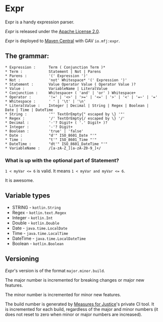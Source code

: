 # Expr

Expr is a handy expression parser.

_Expr_ is released under the [Apache License 2.0](https://www.apache.org/licenses/LICENSE-2.0).

_Expr_ is deployed to [Maven Central](https://repo1.maven.org/maven2/io/mfj/expr/) with GAV `io.mfj:expr`.

## The grammar:

```
* Expression :      Term ( Conjunction Term )*
* Term :            Statement | Not | Parens
* Parens :          '(' Expression ')'
* Not :             'not' Whitespace* '(' Expression ')'
* Statement :       Value Operator Value ( Operator Value )?
* Value :           VariableName | LiteralValue
* Conjunction :     Whitespace+ ( 'and' | 'or' ) Whitespace+
* Operator :        '!=' | '<>' | '>=' | '<=' | '>' | '<' | '=~' | '='
* Whitespace :      ' ' | '\t' | '\n'
* LiteralValue :    Integer | Decimal | String | Regex | Boolean | Date | Time | DateTime
* String :          '"' TextOrEmpty{" escaped by \} '"'
* Regex :           '/' TextOrEmpty{/ escaped by \} '/'
* Decimal :         '-'? Digit+ ( '.' Digit+ )?
* Integer :         '-'? Digit+
* Boolean :         'true' | 'false'
* Date :            "d'" ISO_8601_Date "'"
* Time :            "t'" ISO_8601_Time "'"
* DateTime :        "dt'" ISO_8601_DateTime "'"
* VariableName :    /[a-zA-Z_][a-zA-Z0-9_]+/
```

### What is up with the optional part of Statement?

`1 < myVar <= 6` is valid. It means `1 < myVar and myVar <= 6`.

It is awesome.

## Variable types

* STRING - `kotlin.String`
* Regex - `kotlin.text.Regex`
* Integer - `kotlin.Int`
* Double - `kotlin.Double`
* Date - `java.time.LocalDate`
* Time - `java.time.LocalTime`
* DateTime - `java.time.LocalDateTime`
* Boolean - `kotlin.Boolean`

## Versioning

_Expr_'s version is of the format `major.minor.build`.

The major number is incremented for breaking changes or major new features.

The minor number is incremented for minor new features.

The build number is generated by [Measures for Justice](https://measuresforjustice.org)'s private CI tool.
It is incremented for each build, regardless of the major and minor numbers
(it does not reset to zero when minor or major numbers are increased).
